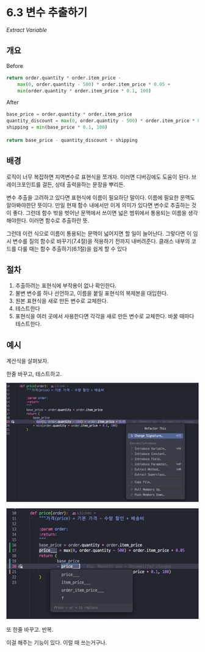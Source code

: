 # 6.3 변수 추출하기

_Extract Variable_

## 개요

Before

```python
return order.quantity * order.item_price -
    max(0, order.quantity - 500) * order.item_price * 0.05 +
    min(order.quantity * order.item_price * 0.1, 100)
```

After

```python
base_price = order.quantity * order.item_price
quantity_discount = max(0, order.quantity - 500) * order.item_price * 0.05
shipping = min(base_price * 0.1, 100)

return base_price - quantity_discount + shipping
```

## 배경

로직이 너무 복잡하면 지역변수로 표현식을 쪼개자. 이러면 디버깅에도 도움이 된다. 브레이크포인트를 걸든, 상태 출력을하는 문장을 뿌리든.

변수 추출을 고려하고 있다면 표현식에 이름이 필요하단 말이다. 이름에 필요한 문맥도 알아봐야한단 뜻이다.
만일 현재 함수 내에서만 이게 의미가 있다면 변수로 추출하는 것이 좋다.
그런데 함수 밖을 벗어난 문맥에서 쓰이면 넓은 범위에서 통용되는 이름을 생각해야한다. 이러면 함수로 추출하란 뜻.

그런데 이런 식으로 이름이 통용되는 문맥이 넓어지면 할 일이 늘어난다. 그렇다면 이 임시 변수를 질의 함수로 바꾸기(7.4절)을 적용하기 전까지 내버려준다.
클래스 내부의 코드를 다룰 때는 함수 추출하기(6.1절)을 쉽게 할 수 있다

## 절차

1. 추출하려는 표현식에 부작용이 없나 확인한다.
2. 불변 변수를 하나 선언하고, 이름을 붙일 표현식의 복제본을 대입한다.
3. 원본 표현식을 새로 만든 변수로 교체한다.
4. 테스트한다
5. 표현식을 여러 곳에서 사용한다면 각각을 새로 만든 변수로 교체한다. 바꿀 때마다 테스트한다.

## 예시

계산식을 살펴보자.

한줄 바꾸고, 테스트하고. 

![aha moment (1)](./media/001.png)

![aha moment (2)](./media/002.png)

또 한줄 바꾸고. 반복.

이걸 해주는 기능이 있다. 이럴 때 쓰는거구나.

